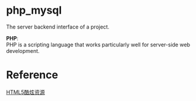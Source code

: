 # php_mysql
The server backend interface of a project.

**PHP**:<br>
PHP is a scripting language that works particularly well for server-side web development.

# Reference
[HTML5酷炫资源](https://www.html5tricks.com/)
